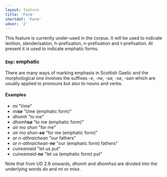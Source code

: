 ```yaml
---
layout: feature
title: 'Form'
shortdef: 'Form'
udver: '2'
---
```


This feature is currently under-used in the corpus.
It will be used to indicate lenition, slenderisation, h-prefixation, n-prefixation and t-prefixation.
At present it is used to indicate emphatic forms.

### <a name="Emp">`Emp`</a>: emphatic

There are many ways of marking emphasis in Scottish Gaelic and the morphological one involves the suffixes _-e_, _-ne_, _-sa_, _-se_, _-san_ which are usually applied to pronouns but also to nouns and verbs.

#### Examples

* _mi_ "I/me"
* _mi<b>se</b>_ "I/me (emphatic form)" 
* _dhomh_ "to me"
* _dhomh<b>sa</b>_ "to me (emphatic form)"
* _air mo shon_ "for me"
* _air mo shon-<b>sa</b>_ "for me (emphatic form)"
* _ar n-athraichean_ "our fathers"
* _ar n-athraichean-<b>ne</b>_ "our (emphatic form) fathers"
* _cuireamaid_ "let us put"
* _cuireamaid-<b>ne</b>_ "let us (emphatic form) put"

Note that from UD 2.6 onwards, _dhomh_ and _dhomhsa_ are divided into the underlying words _do_ and _mi_ or _mise_.

<!-- Interlanguage links updated Po 6. listopadu 2023, 21:41:45 CET -->
